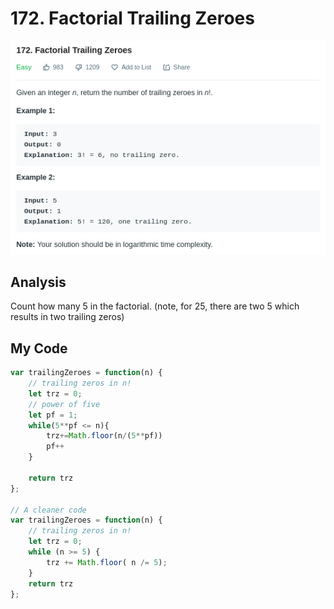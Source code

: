 # 172. Factorial Trailing Zeroes

![](.gitbook/assets/image%20%2825%29.png)

## Analysis

Count how many 5 in the factorial. \(note, for 25, there are two 5 which results in two trailing zeros\)

## My Code

```javascript
var trailingZeroes = function(n) {
    // trailing zeros in n!
    let trz = 0;
    // power of five
    let pf = 1;
    while(5**pf <= n){
        trz+=Math.floor(n/(5**pf))
        pf++
    }
    
    return trz
};

// A cleaner code
var trailingZeroes = function(n) {
    // trailing zeros in n!
    let trz = 0;
    while (n >= 5) {
        trz += Math.floor( n /= 5);
    }
    return trz
};
```



